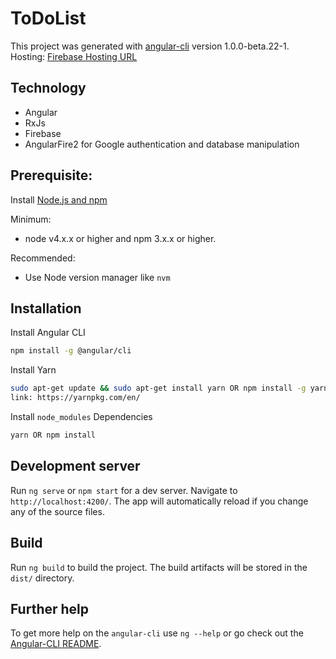 # ToDoList

This project was generated with [angular-cli](https://github.com/angular/angular-cli) version 1.0.0-beta.22-1.
Hosting: [Firebase Hosting URL](https://to-do-list-5dc91.firebaseapp.com)

## Technology
- Angular
- RxJs
- Firebase
- AngularFire2 for Google authentication and database manipulation

## Prerequisite:
Install [Node.js and npm](https://nodejs.org/en/)

Minimum:
- node v4.x.x or higher and npm 3.x.x or higher.

Recommended:
- Use Node version manager like `nvm`

## Installation
Install Angular CLI
```bash
npm install -g @angular/cli
```

Install Yarn
```bash
sudo apt-get update && sudo apt-get install yarn OR npm install -g yarn
link: https://yarnpkg.com/en/
```

Install `node_modules` Dependencies
```bash
yarn OR npm install
```

## Development server
Run `ng serve` or `npm start` for a dev server. Navigate to `http://localhost:4200/`. The app will automatically reload if you change any of the source files.

## Build

Run `ng build` to build the project. The build artifacts will be stored in the `dist/` directory.

## Further help

To get more help on the `angular-cli` use `ng --help` or go check out the [Angular-CLI README](https://github.com/angular/angular-cli/blob/master/README.md).
